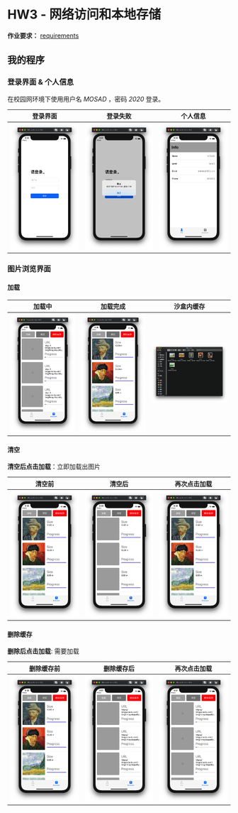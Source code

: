 # HW3 - 网络访问和本地存储

**作业要求：** [requirements](https://gitee.com/chenguofan1999/mosad_-hw3)

## 我的程序



### 登录界面 & 个人信息

在校园网环境下使用用户名 *MOSAD* ，密码 *2020* 登录。

| 登录界面                                | 登录失败                                 | 个人信息                               |
| --------------------------------------- | ---------------------------------------- | -------------------------------------- |
| <img src="pics/login.png" width="500"/> | <img src="pics/login2.png" width="500"/> | <img src="pics/Info.png" width="500"/> |





### 图片浏览界面

#### 加载

|                  加载中                   |                 加载完成                 | 沙盒内缓存                              |
| :---------------------------------------: | :--------------------------------------: | --------------------------------------- |
| <img src="pics/loading.png" width="500"/> | <img src="pics/loaded.png" width="500"/> | <img src="pics/cache.png" width="600"/> |



#### 清空

**清空后点击加载**：立即加载出图片

| 清空前                                   | 清空后                                       | 再次点击加载                             |
| ---------------------------------------- | -------------------------------------------- | ---------------------------------------- |
| <img src="pics/loaded.png" width="500"/> | <img src="pics/AfterClear.png" width="500"/> | <img src="pics/loaded.png" width="500"/> |



#### 删除缓存

**删除后点击加载**: 需要加载 

| 删除缓存前                               | 删除缓存后                                    | 再次点击加载                              |
| ---------------------------------------- | --------------------------------------------- | ----------------------------------------- |
| <img src="pics/loaded.png" width="500"/> | <img src="pics/afterDelete.png" width="500"/> | <img src="pics/loading.png" width="500"/> |









